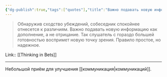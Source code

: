 ```yaml
---
{"dg-publish":true,"tags":["quotes"],"title":"Важно подавать новую информацию как дополнение, а не отрицание","date":"2022-06-11T10:46:45+03:00","modified_at":"2022-06-19T09:27:10+03:00","permalink":"/quotes/202206111046/","dgHomeLink":false,"dgPassFrontmatter":true}
---
```



> Обнаружив сходство убеждений, собеседник спокойнее отнесется к различиям. Важно подавать новую информацию как дополнение, а не отрицание. Так слушатель с гораздо большей готовностью воспримет новую точку зрения. Правило простое, но надежное.

Link:: [[Thinking in Bets]]

---

Небольшой приём для улучшения [[коммуникация|коммуникаций]].
